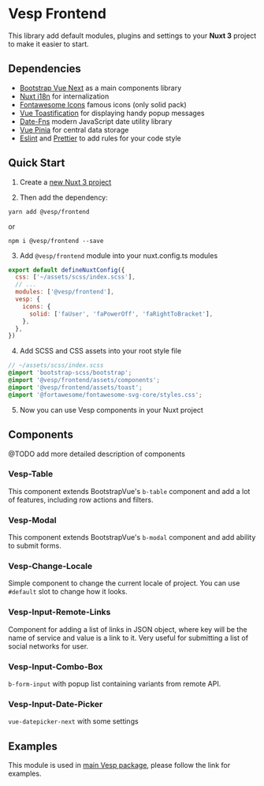 # Vesp Frontend

This library add default modules, plugins and settings to your **Nuxt 3** project to make it easier to start.

## Dependencies
- [Bootstrap Vue Next](https://github.com/bootstrap-vue-next/bootstrap-vue-next) as a main components library
- [Nuxt i18n](https://i18n.nuxtjs.org) for internalization
- [Fontawesome Icons](https://fontawesome.com/) famous icons (only solid pack)
- [Vue Toastification](https://github.com/Maronato/vue-toastification) for displaying handy popup messages
- [Date-Fns](https://date-fns.org/) modern JavaScript date utility library
- [Vue Pinia](https://pinia.vuejs.org/) for central data storage
- [Eslint](https://eslint.org) and [Prettier](https://prettier.io) to add rules for your code style

## Quick Start

1. Create a [new Nuxt 3 project](https://nuxt.com/docs/getting-started/installation)

2. Then add the dependency:
```npm
yarn add @vesp/frontend
```
or
```npm
npm i @vesp/frontend --save
```

3. Add `@vesp/frontend` module into your nuxt.config.ts modules
```js
export default defineNuxtConfig({
  css: ['~/assets/scss/index.scss'],
  // ...
  modules: ['@vesp/frontend'],
  vesp: {
    icons: {
      solid: ['faUser', 'faPowerOff', 'faRightToBracket'],
    },
  },
})
```

4. Add SCSS and CSS assets into your root style file
```scss
// ~/assets/scss/index.scss
@import 'bootstrap-scss/bootstrap';
@import '@vesp/frontend/assets/components';
@import '@vesp/frontend/assets/toast';
@import '@fortawesome/fontawesome-svg-core/styles.css';
```

5. Now you can use Vesp components in your Nuxt project

## Components
@TODO add more detailed description of components

### Vesp-Table
This component extends BootstrapVue's `b-table` component and add a lot of features, including row actions and filters. 

### Vesp-Modal
This component extends BootstrapVue's `b-modal` component and add ability to submit forms.

### Vesp-Change-Locale
Simple component to change the current locale of project. 
You can use `#default` slot to change how it looks.

### Vesp-Input-Remote-Links
Component for adding a list of links in JSON object, where key will be the name of service and value is a link to it.
Very useful for submitting a list of social networks for user.

### Vesp-Input-Combo-Box
`b-form-input` with popup list containing variants from remote API.

### Vesp-Input-Date-Picker
`vue-datepicker-next` with some settings

## Examples

This module is used in [main Vesp package](https://github.com/bezumkin/vesp), please follow the link for examples.